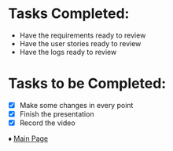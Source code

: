 # Tasks Completed:
* Have the requirements ready to review
* Have the user stories ready to review
* Have the logs ready to review

# Tasks to be Completed:
- [X] Make some changes in every point
- [X] Finish the presentation
- [X] Record the video

♦ [Main Page](https://github.com/Edwin-Lines/Project-Cosmos) 
